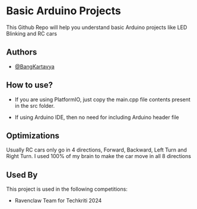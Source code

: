 
# Basic Arduino Projects

This Github Repo will help you understand basic Arduino projects like LED Blinking and RC cars


## Authors

- [@BangKartavya](https://github.com/BangKartavya)


## How to use?

- If you are using PlatformIO, just copy the main.cpp file contents present in the src folder.

- If using Arduino IDE, then no need for including Arduino header file
    
## Optimizations
Usually RC cars only go in 4 directions, Forward, Backward, Left Turn and Right Turn. I used 100% of my brain to make the car move in all 8 directions


## Used By

This project is used in the following competitions:

- Ravenclaw Team for Techkriti 2024

